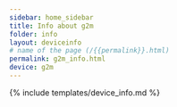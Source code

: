 ```yaml
---
sidebar: home_sidebar
title: Info about g2m
folder: info
layout: deviceinfo
# name of the page (/{{permalink}}.html)
permalink: g2m_info.html
device: g2m
---
```

{% include templates/device_info.md %}

